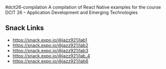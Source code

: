 #dcit26-compilation 
A compilation of React Native examples for the course DCIT 26 – Application Development and
Emerging Technologies

## Snack Links
* https://snack.expo.io/@jazz921/lab1
* https://snack.expo.io/@jazz921/lab2
* https://snack.expo.io/@jazz921/lab3
* https://snack.expo.io/@jazz921/lab_4
* https://snack.expo.io/@jazz921/lab6
